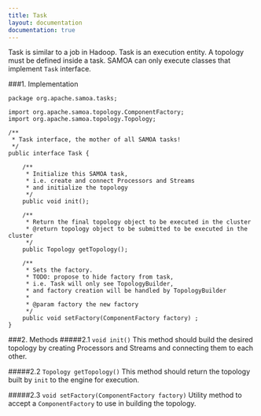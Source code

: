 ```yaml
---
title: Task
layout: documentation
documentation: true
---
```

Task is similar to a job in Hadoop. Task is an execution entity. A topology must be defined inside a task. SAMOA can only execute classes that implement `Task` interface.

###1. Implementation
```
package org.apache.samoa.tasks;

import org.apache.samoa.topology.ComponentFactory;
import org.apache.samoa.topology.Topology;

/**
 * Task interface, the mother of all SAMOA tasks!
 */
public interface Task {

	/**
	 * Initialize this SAMOA task, 
	 * i.e. create and connect Processors and Streams
	 * and initialize the topology
	 */
	public void init();	
	
	/**
	 * Return the final topology object to be executed in the cluster
	 * @return topology object to be submitted to be executed in the cluster
	 */
	public Topology getTopology();
	
	/**
	 * Sets the factory.
	 * TODO: propose to hide factory from task, 
	 * i.e. Task will only see TopologyBuilder, 
	 * and factory creation will be handled by TopologyBuilder
	 *
	 * @param factory the new factory
	 */
	public void setFactory(ComponentFactory factory) ;
}
```

###2. Methods
#####2.1 `void init()`
This method should build the desired topology by creating Processors and Streams and connecting them to each other.

#####2.2 `Topology getTopology()`
This method should return the topology built by `init` to the engine for execution.

#####2.3 `void setFactory(ComponentFactory factory)`
Utility method to accept a `ComponentFactory` to use in building the topology.

